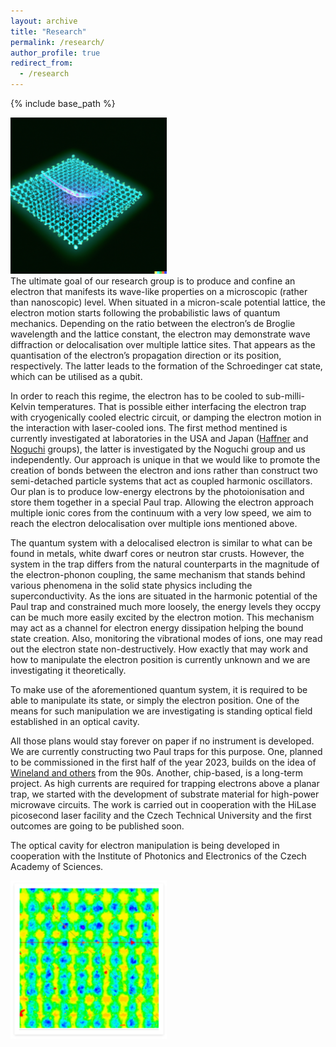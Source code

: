 ```yaml
---
layout: archive
title: "Research"
permalink: /research/
author_profile: true
redirect_from:
  - /research
---
```


{% include base_path %}

<img src='/images/jumpingelectron.png' width="250"/><br/>
The ultimate goal of our research group is to produce and confine an electron that manifests its wave-like properties on a microscopic (rather than nanoscopic) level. When situated in a micron-scale potential lattice, the electron motion starts following the probabilistic laws of quantum mechanics. Depending on the ratio between the electron’s de Broglie wavelength and the lattice constant, the electron may demonstrate wave diffraction or delocalisation over multiple lattice sites. That appears as the quantisation of the electron’s propagation direction or its position, respectively. The latter leads to the formation of the Schroedinger cat state, which can be utilised as a qubit.

In order to reach this regime, the electron has to be cooled to sub-milli-Kelvin temperatures. That is possible either interfacing the electron trap with cryogenically cooled electric circuit, or damping the electron motion in the interaction with laser-cooled ions. The first method mentined is currently investigated at laboratories in the USA and Japan ([Haffner](https://ions.berkeley.edu/) and [Noguchi](https://www.sqei.c.u-tokyo.ac.jp/index.html) groups), the latter is investigated by the Noguchi group and us independently. Our approach is unique in that we would like to promote the creation of bonds between the electron and ions rather than construct two semi-detached particle systems that act as coupled harmonic oscillators. Our plan is to produce low-energy electrons by the photoionisation and store them together in a special Paul trap. Allowing the electron approach multiple ionic cores from the continuum with a very low speed, we aim to reach the electron delocalisation over multiple ions mentioned above.

The quantum system with a delocalised electron is similar to what can be found in metals, white dwarf cores or neutron star crusts. However, the system in the trap differs from the natural counterparts in the magnitude of the electron-phonon coupling, the same mechanism that stands behind various phenomena in the solid state physics including the superconductivity. As the ions are situated in the harmonic potential of the Paul trap and constrained much more loosely, the energy levels they occpy can be much more easily excited by the electron motion. This mechanism may act as a channel for electron energy dissipation helping the bound state creation. Also, monitoring the vibrational modes of ions, one may read out the electron state non-destructively. How exactly that may work and how to manipulate the electron position is currently unknown and we are investigating it theoretically.

To make use of the aforementioned quantum system, it is required to be able to manipulate its state, or simply the electron position. One of the means for such manipulation we are investigating is standing optical field established in an optical cavity.

All those plans would stay forever on paper if no instrument is developed. We are currently constructing two Paul traps for this purpose. One, planned to be commissioned in the first half of the year 2023, builds on the idea of [Wineland and others](https://journals.aps.org/pra/abstract/10.1103/PhysRevA.51.3112) from the 90s. Another, chip-based, is a long-term project. As high currents are required for trapping electrons above a planar trap, we started with the development of substrate material for high-power microwave circuits. The work is carried out in cooperation with the HiLase picosecond laser facility and the Czech Technical University and the first outcomes are going to be published soon.

The optical cavity for electron manipulation is being developed in cooperation with the Institute of Photonics and Electronics of the Czech Academy of Sciences.

<img src='/images/layer.png' width="250"/><br/>
